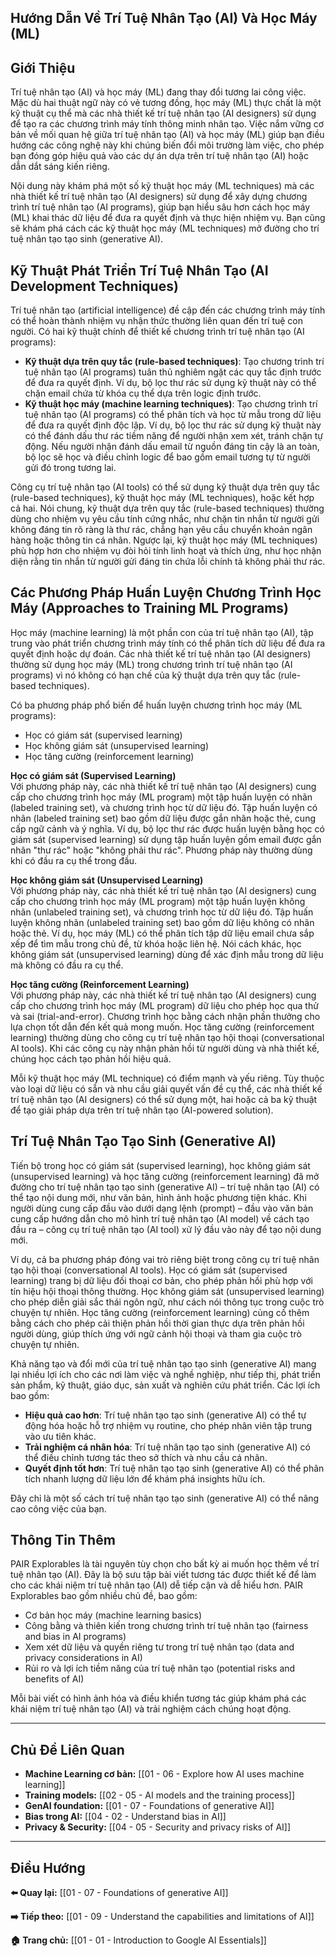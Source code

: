 ## Hướng Dẫn Về Trí Tuệ Nhân Tạo (AI) Và Học Máy (ML)

## Giới Thiệu

Trí tuệ nhân tạo (AI) và học máy (ML) đang thay đổi tương lai công việc. Mặc dù hai thuật ngữ này có vẻ tương đồng, học máy (ML) thực chất là một kỹ thuật cụ thể mà các nhà thiết kế trí tuệ nhân tạo (AI designers) sử dụng để tạo ra các chương trình máy tính thông minh nhân tạo. Việc nắm vững cơ bản về mối quan hệ giữa trí tuệ nhân tạo (AI) và học máy (ML) giúp bạn điều hướng các công nghệ này khi chúng biến đổi môi trường làm việc, cho phép bạn đóng góp hiệu quả vào các dự án dựa trên trí tuệ nhân tạo (AI) hoặc dẫn dắt sáng kiến riêng.

Nội dung này khám phá một số kỹ thuật học máy (ML techniques) mà các nhà thiết kế trí tuệ nhân tạo (AI designers) sử dụng để xây dựng chương trình trí tuệ nhân tạo (AI programs), giúp bạn hiểu sâu hơn cách học máy (ML) khai thác dữ liệu để đưa ra quyết định và thực hiện nhiệm vụ. Bạn cũng sẽ khám phá cách các kỹ thuật học máy (ML techniques) mở đường cho trí tuệ nhân tạo tạo sinh (generative AI).

## Kỹ Thuật Phát Triển Trí Tuệ Nhân Tạo (AI Development Techniques)

Trí tuệ nhân tạo (artificial intelligence) đề cập đến các chương trình máy tính có thể hoàn thành nhiệm vụ nhận thức thường liên quan đến trí tuệ con người. Có hai kỹ thuật chính để thiết kế chương trình trí tuệ nhân tạo (AI programs):

- **Kỹ thuật dựa trên quy tắc (rule-based techniques)**: Tạo chương trình trí tuệ nhân tạo (AI programs) tuân thủ nghiêm ngặt các quy tắc định trước để đưa ra quyết định. Ví dụ, bộ lọc thư rác sử dụng kỹ thuật này có thể chặn email chứa từ khóa cụ thể dựa trên logic định trước.
- **Kỹ thuật học máy (machine learning techniques)**: Tạo chương trình trí tuệ nhân tạo (AI programs) có thể phân tích và học từ mẫu trong dữ liệu để đưa ra quyết định độc lập. Ví dụ, bộ lọc thư rác sử dụng kỹ thuật này có thể đánh dấu thư rác tiềm năng để người nhận xem xét, tránh chặn tự động. Nếu người nhận đánh dấu email từ nguồn đáng tin cậy là an toàn, bộ lọc sẽ học và điều chỉnh logic để bao gồm email tương tự từ người gửi đó trong tương lai.

Công cụ trí tuệ nhân tạo (AI tools) có thể sử dụng kỹ thuật dựa trên quy tắc (rule-based techniques), kỹ thuật học máy (ML techniques), hoặc kết hợp cả hai. Nói chung, kỹ thuật dựa trên quy tắc (rule-based techniques) thường dùng cho nhiệm vụ yêu cầu tính cứng nhắc, như chặn tin nhắn từ người gửi không đáng tin rõ ràng là thư rác, chẳng hạn yêu cầu chuyển khoản ngân hàng hoặc thông tin cá nhân. Ngược lại, kỹ thuật học máy (ML techniques) phù hợp hơn cho nhiệm vụ đòi hỏi tính linh hoạt và thích ứng, như học nhận diện rằng tin nhắn từ người gửi đáng tin chứa lỗi chính tả không phải thư rác.

## Các Phương Pháp Huấn Luyện Chương Trình Học Máy (Approaches to Training ML Programs)

Học máy (machine learning) là một phần con của trí tuệ nhân tạo (AI), tập trung vào phát triển chương trình máy tính có thể phân tích dữ liệu để đưa ra quyết định hoặc dự đoán. Các nhà thiết kế trí tuệ nhân tạo (AI designers) thường sử dụng học máy (ML) trong chương trình trí tuệ nhân tạo (AI programs) vì nó không có hạn chế của kỹ thuật dựa trên quy tắc (rule-based techniques).

Có ba phương pháp phổ biến để huấn luyện chương trình học máy (ML programs):

- Học có giám sát (supervised learning)
- Học không giám sát (unsupervised learning)
- Học tăng cường (reinforcement learning)

**Học có giám sát (Supervised Learning)**  
Với phương pháp này, các nhà thiết kế trí tuệ nhân tạo (AI designers) cung cấp cho chương trình học máy (ML program) một tập huấn luyện có nhãn (labeled training set), và chương trình học từ dữ liệu đó. Tập huấn luyện có nhãn (labeled training set) bao gồm dữ liệu được gắn nhãn hoặc thẻ, cung cấp ngữ cảnh và ý nghĩa. Ví dụ, bộ lọc thư rác được huấn luyện bằng học có giám sát (supervised learning) sử dụng tập huấn luyện gồm email được gắn nhãn "thư rác" hoặc "không phải thư rác". Phương pháp này thường dùng khi có đầu ra cụ thể trong đầu.

**Học không giám sát (Unsupervised Learning)**  
Với phương pháp này, các nhà thiết kế trí tuệ nhân tạo (AI designers) cung cấp cho chương trình học máy (ML program) một tập huấn luyện không nhãn (unlabeled training set), và chương trình học từ dữ liệu đó. Tập huấn luyện không nhãn (unlabeled training set) bao gồm dữ liệu không có nhãn hoặc thẻ. Ví dụ, học máy (ML) có thể phân tích tập dữ liệu email chưa sắp xếp để tìm mẫu trong chủ đề, từ khóa hoặc liên hệ. Nói cách khác, học không giám sát (unsupervised learning) dùng để xác định mẫu trong dữ liệu mà không có đầu ra cụ thể.

**Học tăng cường (Reinforcement Learning)**  
Với phương pháp này, các nhà thiết kế trí tuệ nhân tạo (AI designers) cung cấp cho chương trình học máy (ML program) dữ liệu cho phép học qua thử và sai (trial-and-error). Chương trình học bằng cách nhận phần thưởng cho lựa chọn tốt dẫn đến kết quả mong muốn. Học tăng cường (reinforcement learning) thường dùng cho công cụ trí tuệ nhân tạo hội thoại (conversational AI tools). Khi các công cụ này nhận phản hồi từ người dùng và nhà thiết kế, chúng học cách tạo phản hồi hiệu quả.

Mỗi kỹ thuật học máy (ML technique) có điểm mạnh và yếu riêng. Tùy thuộc vào loại dữ liệu có sẵn và nhu cầu giải quyết vấn đề cụ thể, các nhà thiết kế trí tuệ nhân tạo (AI designers) có thể sử dụng một, hai hoặc cả ba kỹ thuật để tạo giải pháp dựa trên trí tuệ nhân tạo (AI-powered solution).

## Trí Tuệ Nhân Tạo Tạo Sinh (Generative AI)

Tiến bộ trong học có giám sát (supervised learning), học không giám sát (unsupervised learning) và học tăng cường (reinforcement learning) đã mở đường cho trí tuệ nhân tạo tạo sinh (generative AI) – trí tuệ nhân tạo (AI) có thể tạo nội dung mới, như văn bản, hình ảnh hoặc phương tiện khác. Khi người dùng cung cấp đầu vào dưới dạng lệnh (prompt) – đầu vào văn bản cung cấp hướng dẫn cho mô hình trí tuệ nhân tạo (AI model) về cách tạo đầu ra – công cụ trí tuệ nhân tạo (AI tool) xử lý đầu vào này để tạo nội dung mới.

Ví dụ, cả ba phương pháp đóng vai trò riêng biệt trong công cụ trí tuệ nhân tạo hội thoại (conversational AI tools). Học có giám sát (supervised learning) trang bị dữ liệu đối thoại cơ bản, cho phép phản hồi phù hợp với tín hiệu hội thoại thông thường. Học không giám sát (unsupervised learning) cho phép diễn giải sắc thái ngôn ngữ, như cách nói thông tục trong cuộc trò chuyện tự nhiên. Học tăng cường (reinforcement learning) củng cố thêm bằng cách cho phép cải thiện phản hồi thời gian thực dựa trên phản hồi người dùng, giúp thích ứng với ngữ cảnh hội thoại và tham gia cuộc trò chuyện tự nhiên.

Khả năng tạo và đổi mới của trí tuệ nhân tạo tạo sinh (generative AI) mang lại nhiều lợi ích cho các nơi làm việc và nghề nghiệp, như tiếp thị, phát triển sản phẩm, kỹ thuật, giáo dục, sản xuất và nghiên cứu phát triển. Các lợi ích bao gồm:

- **Hiệu quả cao hơn**: Trí tuệ nhân tạo tạo sinh (generative AI) có thể tự động hóa hoặc hỗ trợ nhiệm vụ routine, cho phép nhân viên tập trung vào ưu tiên khác.
- **Trải nghiệm cá nhân hóa**: Trí tuệ nhân tạo tạo sinh (generative AI) có thể điều chỉnh tương tác theo sở thích và nhu cầu cá nhân.
- **Quyết định tốt hơn**: Trí tuệ nhân tạo tạo sinh (generative AI) có thể phân tích nhanh lượng dữ liệu lớn để khám phá insights hữu ích.

Đây chỉ là một số cách trí tuệ nhân tạo tạo sinh (generative AI) có thể nâng cao công việc của bạn.

## Thông Tin Thêm

PAIR Explorables là tài nguyên tùy chọn cho bất kỳ ai muốn học thêm về trí tuệ nhân tạo (AI). Đây là bộ sưu tập bài viết tương tác được thiết kế để làm cho các khái niệm trí tuệ nhân tạo (AI) dễ tiếp cận và dễ hiểu hơn. PAIR Explorables bao gồm nhiều chủ đề, bao gồm:

- Cơ bản học máy (machine learning basics)
- Công bằng và thiên kiến trong chương trình trí tuệ nhân tạo (fairness and bias in AI programs)
- Xem xét dữ liệu và quyền riêng tư trong trí tuệ nhân tạo (data and privacy considerations in AI)
- Rủi ro và lợi ích tiềm năng của trí tuệ nhân tạo (potential risks and benefits of AI)

Mỗi bài viết có hình ảnh hóa và điều khiển tương tác giúp khám phá các khái niệm trí tuệ nhân tạo (AI) và trải nghiệm cách chúng hoạt động.

---

## Chủ Đề Liên Quan

- **Machine Learning cơ bản:** [[01 - 06 - Explore how AI uses machine learning]]
- **Training models:** [[02 - 05 - AI models and the training process]]
- **GenAI foundation:** [[01 - 07 - Foundations of generative AI]]
- **Bias trong AI:** [[04 - 02 - Understand bias in AI]]
- **Privacy & Security:** [[04 - 05 - Security and privacy risks of AI]]

---

## Điều Hướng

**⬅️ Quay lại:** [[01 - 07 - Foundations of generative AI]]

**➡️ Tiếp theo:** [[01 - 09 - Understand the capabilities and limitations of AI]]

**🏠 Trang chủ:** [[01 - 01 - Introduction to Google AI Essentials]]
